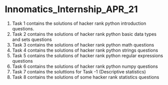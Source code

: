 # Innomatics_Internship_APR_21
1. Task 1 contains the solutions of hacker rank python introduction questions.
2. Task 2 contains the solutions of hacker rank python basic data types and sets questions
3. Task 3 contains the solutions of hacker rank python math questions
4. Task 4 contains the solutions of hacker rank python strings questions
5. Task 5 contains the solutions of hacker rank python regular expressions questions
6. Task 6 contains the solutions of hacker rank python numpy questions
7. Task 7 contains the soluttions for Task -1 (Descriptive statistics)
8. Task 8 contains the solutions of some hacker rank statistics questions
